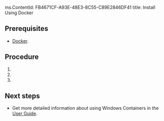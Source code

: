 ms.ContentId: FB4671CF-A93E-48E3-8C55-C89E2846DF41
title: Install Using Docker

## Prerequisites ##

- [Docker](https://docs.docker.com/installation/mac/#installation). 


## Procedure
1. 
2. 
3. 

## Next steps
- Get more detailed information about using Windows Containers in the [User Guide](..\userguide\userguide.md).